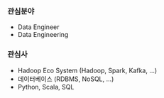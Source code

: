 ### 관심분야

- Data Engineer
- Data Engineering

### 관심사
- Hadoop Eco System (Hadoop, Spark, Kafka, ...)
- 데이터베이스 (RDBMS, NoSQL, ...)
- Python, Scala, SQL
